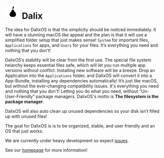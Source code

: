 # ![Logo](Logos/Logo48x48.png) Dalix
The idea for DalixOS is that the simplicity should be noticed immediately. It will have a stunning macOS
like appeal and the plan is that it will use a simplified folder setup that just makes sense!
``` System ```  for important files, ``` Applications ``` for apps, and ``` Users ``` for your files.
It’s everything you need and nothing that you don’t!

DalixOS’s stability will be clear from the first use. The special file system heiarchy keeps essential files
safe, which will let you run multiple app versions without conflict. Installing new software will be a
breeze. Drop an Application into the ``` Applications ``` folder, and DalixOS will convert it into a
App-Bundle, installing any dependencies automatically! It’s just like macOS, but without the
ever-changing compatibility issues. It's everything you need and nothing that you don't! Letting you do
what you need, without “Un-User-Friendly” package managers. DalixOS's motto is **The filesystem is the package manager**.


DalixOS will also auto clean up unused dependencies so your disk isn’t filled up with unused files!

The goal for DalixOS is is to be organized, stable, and user friendly and an OS that just works.

We are currently under heavy development so expect [issues](https://github.com/dleggo/Dalix/issues).

See our [homepage](https://dleggo.github.io/Dalix) for more information!
